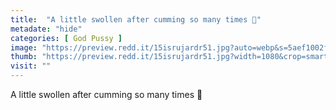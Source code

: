 ```yaml
---
title:  "A little swollen after cumming so many times 👀"
metadate: "hide"
categories: [ God Pussy ]
image: "https://preview.redd.it/15isrujardr51.jpg?auto=webp&s=5aef1002f5b355e9d2a721f9d115dcf98383b54e"
thumb: "https://preview.redd.it/15isrujardr51.jpg?width=1080&crop=smart&auto=webp&s=014ecf90fda0cb2e772f1e5199e3238bf50e6e21"
visit: ""
---
```

A little swollen after cumming so many times 👀
